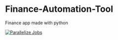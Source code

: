 # Finance-Automation-Tool
Finance app made with python 

[![Parallelize Jobs](https://github.com/Wvrmhat/Finance-Automation-Tool/actions/workflows/docker-build.yml/badge.svg)](https://github.com/Wvrmhat/Finance-Automation-Tool/actions/workflows/docker-build.yml)
